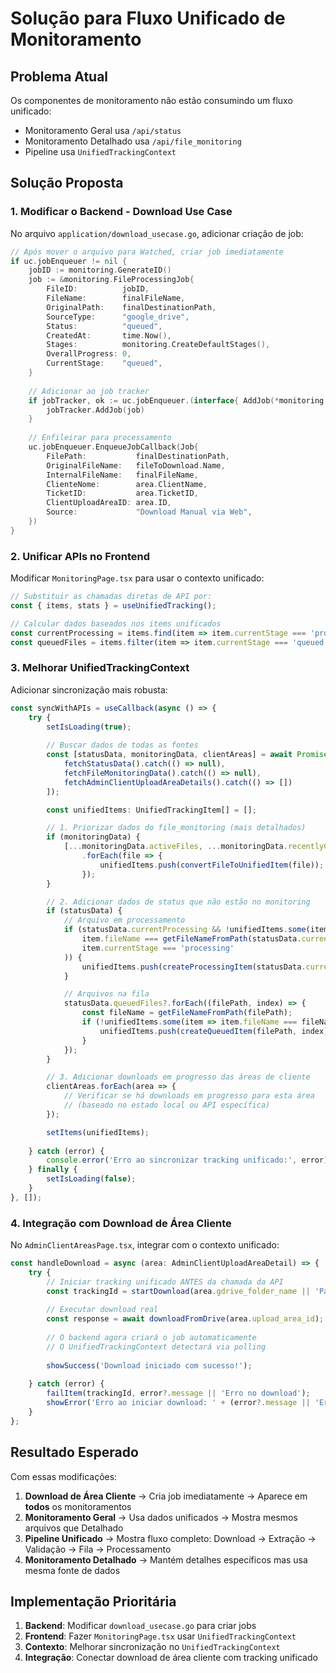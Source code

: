 # Solução para Fluxo Unificado de Monitoramento

## Problema Atual
Os componentes de monitoramento não estão consumindo um fluxo unificado:
- Monitoramento Geral usa `/api/status`
- Monitoramento Detalhado usa `/api/file_monitoring`
- Pipeline usa `UnifiedTrackingContext`

## Solução Proposta

### 1. Modificar o Backend - Download Use Case
No arquivo `application/download_usecase.go`, adicionar criação de job:

```go
// Após mover o arquivo para Watched, criar job imediatamente
if uc.jobEnqueuer != nil {
    jobID := monitoring.GenerateID()
    job := &monitoring.FileProcessingJob{
        FileID:          jobID,
        FileName:        finalFileName,
        OriginalPath:    finalDestinationPath,
        SourceType:      "google_drive",
        Status:          "queued",
        CreatedAt:       time.Now(),
        Stages:          monitoring.CreateDefaultStages(),
        OverallProgress: 0,
        CurrentStage:    "queued",
    }
    
    // Adicionar ao job tracker
    if jobTracker, ok := uc.jobEnqueuer.(interface{ AddJob(*monitoring.FileProcessingJob) }); ok {
        jobTracker.AddJob(job)
    }
    
    // Enfileirar para processamento
    uc.jobEnqueuer.EnqueueJobCallback(Job{
        FilePath:           finalDestinationPath,
        OriginalFileName:   fileToDownload.Name,
        InternalFileName:   finalFileName,
        ClienteNome:        area.ClientName,
        TicketID:           area.TicketID,
        ClientUploadAreaID: area.ID,
        Source:             "Download Manual via Web",
    })
}
```

### 2. Unificar APIs no Frontend
Modificar `MonitoringPage.tsx` para usar o contexto unificado:

```typescript
// Substituir as chamadas diretas de API por:
const { items, stats } = useUnifiedTracking();

// Calcular dados baseados nos items unificados
const currentProcessing = items.find(item => item.currentStage === 'processing');
const queuedFiles = items.filter(item => item.currentStage === 'queued');
```

### 3. Melhorar UnifiedTrackingContext
Adicionar sincronização mais robusta:

```typescript
const syncWithAPIs = useCallback(async () => {
    try {
        setIsLoading(true);
        
        // Buscar dados de todas as fontes
        const [statusData, monitoringData, clientAreas] = await Promise.all([
            fetchStatusData().catch(() => null),
            fetchFileMonitoringData().catch(() => null),
            fetchAdminClientUploadAreaDetails().catch(() => [])
        ]);

        const unifiedItems: UnifiedTrackingItem[] = [];

        // 1. Priorizar dados do file_monitoring (mais detalhados)
        if (monitoringData) {
            [...monitoringData.activeFiles, ...monitoringData.recentlyCompleted, ...monitoringData.recentlyFailed]
                .forEach(file => {
                    unifiedItems.push(convertFileToUnifiedItem(file));
                });
        }

        // 2. Adicionar dados de status que não estão no monitoring
        if (statusData) {
            // Arquivo em processamento
            if (statusData.currentProcessing && !unifiedItems.some(item => 
                item.fileName === getFileNameFromPath(statusData.currentProcessing) && 
                item.currentStage === 'processing'
            )) {
                unifiedItems.push(createProcessingItem(statusData.currentProcessing));
            }

            // Arquivos na fila
            statusData.queuedFiles?.forEach((filePath, index) => {
                const fileName = getFileNameFromPath(filePath);
                if (!unifiedItems.some(item => item.fileName === fileName && item.currentStage === 'queued')) {
                    unifiedItems.push(createQueuedItem(filePath, index));
                }
            });
        }

        // 3. Adicionar downloads em progresso das áreas de cliente
        clientAreas.forEach(area => {
            // Verificar se há downloads em progresso para esta área
            // (baseado no estado local ou API específica)
        });

        setItems(unifiedItems);
        
    } catch (error) {
        console.error('Erro ao sincronizar tracking unificado:', error);
    } finally {
        setIsLoading(false);
    }
}, []);
```

### 4. Integração com Download de Área Cliente
No `AdminClientAreasPage.tsx`, integrar com o contexto unificado:

```typescript
const handleDownload = async (area: AdminClientUploadAreaDetail) => {
    try {
        // Iniciar tracking unificado ANTES da chamada da API
        const trackingId = startDownload(area.gdrive_folder_name || 'Pasta do Drive', 'drive');
        
        // Executar download real
        const response = await downloadFromDrive(area.upload_area_id);
        
        // O backend agora criará o job automaticamente
        // O UnifiedTrackingContext detectará via polling
        
        showSuccess('Download iniciado com sucesso!');
        
    } catch (error) {
        failItem(trackingId, error?.message || 'Erro no download');
        showError('Erro ao iniciar download: ' + (error?.message || 'Erro desconhecido'));
    }
};
```

## Resultado Esperado

Com essas modificações:

1. **Download de Área Cliente** → Cria job imediatamente → Aparece em **todos** os monitoramentos
2. **Monitoramento Geral** → Usa dados unificados → Mostra mesmos arquivos que Detalhado
3. **Pipeline Unificado** → Mostra fluxo completo: Download → Extração → Validação → Fila → Processamento
4. **Monitoramento Detalhado** → Mantém detalhes específicos mas usa mesma fonte de dados

## Implementação Prioritária

1. **Backend**: Modificar `download_usecase.go` para criar jobs
2. **Frontend**: Fazer `MonitoringPage.tsx` usar `UnifiedTrackingContext`
3. **Contexto**: Melhorar sincronização no `UnifiedTrackingContext`
4. **Integração**: Conectar download de área cliente com tracking unificado